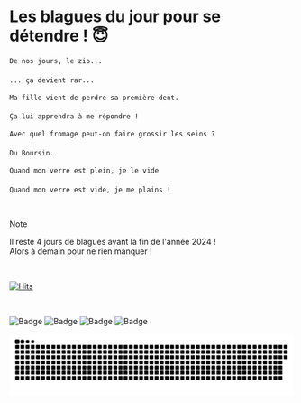 
<h1>Les blagues du jour pour se détendre ! 😇</h1>

```diff
De nos jours, le zip...

... ça devient rar...
```

```diff
Ma fille vient de perdre sa première dent.

Ça lui apprendra à me répondre !
```

```diff
Avec quel fromage peut-on faire grossir les seins ?

Du Boursin.
```

```diff
Quand mon verre est plein, je le vide

Quand mon verre est vide, je me plains !
```

<br/>

> [!NOTE]
> Il reste 4 jours de blagues avant la fin de l'année 2024 ! <br/>
> Alors à demain pour ne rien manquer !

<br/>


[![Hits](https://hits.seeyoufarm.com/api/count/incr/badge.svg?url=https%3A%2F%2Fgithub.com%2FClems02%2Fhit-counter&count_bg=%23003E80&title_bg=%235C9FE1&icon=powershell.svg&icon_color=%23FFFFFF&title=Visite&edge_flat=false)](https://hits.seeyoufarm.com)


<br/>


![Badge](https://img.shields.io/badge/Last%20updated%20on-white?style=for-the-badge&logo=clockify)   ![Badge](https://img.shields.io/badge/28/12-white?style=for-the-badge) ![Badge](https://img.shields.io/badge/at-white?style=for-the-badge) ![Badge](https://img.shields.io/badge/02:57-white?style=for-the-badge)


<p align="center">
 <img width="1000" src="assets/github-snake.svg" alt="snake"/>
</p>
